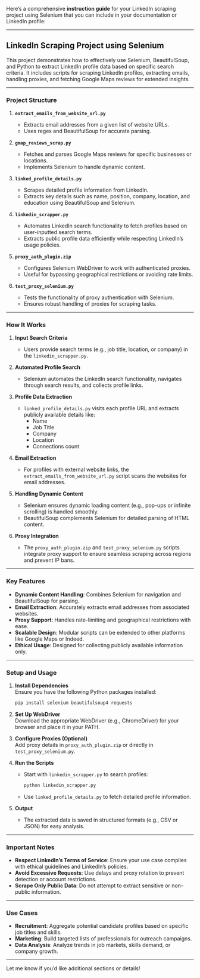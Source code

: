 Here’s a comprehensive **instruction guide** for your LinkedIn scraping project using Selenium that you can include in your documentation or LinkedIn profile:

---

## **LinkedIn Scraping Project using Selenium**

This project demonstrates how to effectively use Selenium, BeautifulSoup, and Python to extract LinkedIn profile data based on specific search criteria. It includes scripts for scraping LinkedIn profiles, extracting emails, handling proxies, and fetching Google Maps reviews for extended insights.

---

### **Project Structure**
1. **`extract_emails_from_website_url.py`**  
   - Extracts email addresses from a given list of website URLs.  
   - Uses regex and BeautifulSoup for accurate parsing.

2. **`gmap_reviews_scrap.py`**  
   - Fetches and parses Google Maps reviews for specific businesses or locations.  
   - Implements Selenium to handle dynamic content.

3. **`linked_profile_details.py`**  
   - Scrapes detailed profile information from LinkedIn.  
   - Extracts key details such as name, position, company, location, and education using BeautifulSoup and Selenium.

4. **`linkedin_scrapper.py`**  
   - Automates LinkedIn search functionality to fetch profiles based on user-inputted search terms.  
   - Extracts public profile data efficiently while respecting LinkedIn’s usage policies.  

5. **`proxy_auth_plugin.zip`**  
   - Configures Selenium WebDriver to work with authenticated proxies.  
   - Useful for bypassing geographical restrictions or avoiding rate limits.

6. **`test_proxy_selenium.py`**  
   - Tests the functionality of proxy authentication with Selenium.  
   - Ensures robust handling of proxies for scraping tasks.

---

### **How It Works**
1. **Input Search Criteria**  
   - Users provide search terms (e.g., job title, location, or company) in the `linkedin_scrapper.py`.

2. **Automated Profile Search**  
   - Selenium automates the LinkedIn search functionality, navigates through search results, and collects profile links.

3. **Profile Data Extraction**  
   - `linked_profile_details.py` visits each profile URL and extracts publicly available details like:  
     - Name  
     - Job Title  
     - Company  
     - Location  
     - Connections count  

4. **Email Extraction**  
   - For profiles with external website links, the `extract_emails_from_website_url.py` script scans the websites for email addresses.

5. **Handling Dynamic Content**  
   - Selenium ensures dynamic loading content (e.g., pop-ups or infinite scrolling) is handled smoothly.  
   - BeautifulSoup complements Selenium for detailed parsing of HTML content.

6. **Proxy Integration**  
   - The `proxy_auth_plugin.zip` and `test_proxy_selenium.py` scripts integrate proxy support to ensure seamless scraping across regions and prevent IP bans.

---

### **Key Features**
- **Dynamic Content Handling**: Combines Selenium for navigation and BeautifulSoup for parsing.  
- **Email Extraction**: Accurately extracts email addresses from associated websites.  
- **Proxy Support**: Handles rate-limiting and geographical restrictions with ease.  
- **Scalable Design**: Modular scripts can be extended to other platforms like Google Maps or Indeed.  
- **Ethical Usage**: Designed for collecting publicly available information only.  

---

### **Setup and Usage**
1. **Install Dependencies**  
   Ensure you have the following Python packages installed:
   ```bash
   pip install selenium beautifulsoup4 requests
   ```

2. **Set Up WebDriver**  
   Download the appropriate WebDriver (e.g., ChromeDriver) for your browser and place it in your PATH.

3. **Configure Proxies (Optional)**  
   Add proxy details in `proxy_auth_plugin.zip` or directly in `test_proxy_selenium.py`.

4. **Run the Scripts**  
   - Start with `linkedin_scrapper.py` to search profiles:
     ```bash
     python linkedin_scrapper.py
     ```
   - Use `linked_profile_details.py` to fetch detailed profile information.

5. **Output**  
   - The extracted data is saved in structured formats (e.g., CSV or JSON) for easy analysis.

---

### **Important Notes**
- **Respect LinkedIn’s Terms of Service**: Ensure your use case complies with ethical guidelines and LinkedIn’s policies.  
- **Avoid Excessive Requests**: Use delays and proxy rotation to prevent detection or account restrictions.  
- **Scrape Only Public Data**: Do not attempt to extract sensitive or non-public information.  

---

### **Use Cases**
- **Recruitment**: Aggregate potential candidate profiles based on specific job titles and skills.  
- **Marketing**: Build targeted lists of professionals for outreach campaigns.  
- **Data Analysis**: Analyze trends in job markets, skills demand, or company growth.  

---

Let me know if you’d like additional sections or details!
